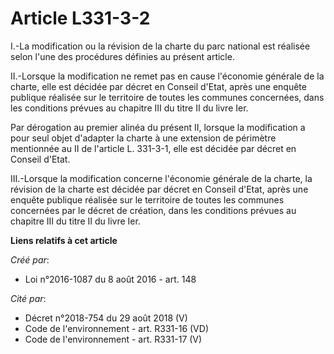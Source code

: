 # Article L331-3-2

I.-La modification ou la révision de la charte du parc national est réalisée selon l'une des procédures définies au présent
article. 

II.-Lorsque la modification ne remet pas en cause l'économie générale de la charte, elle est décidée par décret en Conseil
d'Etat, après une enquête publique réalisée sur le territoire de toutes les communes concernées, dans les conditions prévues
au chapitre III du titre II du livre Ier. 

Par dérogation au premier alinéa du présent II, lorsque la modification a pour seul objet d'adapter la charte à une extension
de périmètre mentionnée au II de l'article L. 331-3-1, elle est décidée par décret en Conseil d'Etat. 

III.-Lorsque la modification concerne l'économie générale de la charte, la révision de la charte est décidée par décret en
Conseil d'Etat, après une enquête publique réalisée sur le territoire de toutes les communes concernées par le décret de
création, dans les conditions prévues au chapitre III du titre II du livre Ier.

**Liens relatifs à cet article**

_Créé par_:

  - Loi n°2016-1087 du 8 août 2016 - art. 148

_Cité par_:

  - Décret n°2018-754 du 29 août 2018 (V)
  - Code de l'environnement - art. R331-16 (VD)
  - Code de l'environnement - art. R331-17 (V)
